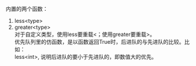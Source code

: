 内置的两个函数：  
1. less\<type>
2. greater\<type>  
对于自定义类型，使用less要重载&lt;；使用greater要重载&gt;。  
优先队列里的仿函数，是以函数返回True时，后进队的与先进队的比较。比如：  
less\<int>, 说明后进队的要小于先进队的，即数值大的优先。